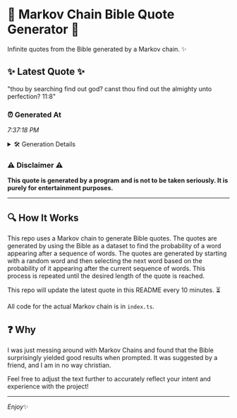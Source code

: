# 📖 Markov Chain Bible Quote Generator 📖

Infinite quotes from the Bible generated by a Markov chain. ✨

## ✨ Latest Quote ✨
"thou by searching find out god? canst thou find out the almighty unto perfection? 11:8"

### ⏰ Generated At
*7:37:18 PM*

<details>
    <summary>🛠️ Generation Details</summary>
    <p>
        <strong>🌱 Seed:</strong> thou<br>
        <strong>🔄 Iterations:</strong> 14<br>
        <strong>📜 Context History:</strong><br>[ thou ]: by<br>[ thou, by ]: searching<br>[ thou, by, searching ]: find<br>[ thou, by, searching, find ]: out<br>[ thou, by, searching, find, out ]: god?<br>[ thou, by, searching, find, out, god? ]: canst<br>[ by, searching, find, out, god?, canst ]: thou<br>[ searching, find, out, god?, canst, thou ]: find<br>[ find, out, god?, canst, thou, find ]: out<br>[ out, god?, canst, thou, find, out ]: the<br>[ god?, canst, thou, find, out, the ]: almighty<br>[ canst, thou, find, out, the, almighty ]: unto<br>[ thou, find, out, the, almighty, unto ]: perfection?<br>[ find, out, the, almighty, unto, perfection? ]: 11:8<br>
    </p>
</details>

### ⚠️ Disclaimer ⚠️
**This quote is generated by a program and is not to be taken seriously. It is purely for entertainment purposes.**

---

## 🔍 How It Works

This repo uses a Markov chain to generate Bible quotes. The quotes are generated by using the Bible as a dataset to find the probability of a word appearing after a sequence of words. The quotes are generated by starting with a random word and then selecting the next word based on the probability of it appearing after the current sequence of words. This process is repeated until the desired length of the quote is reached.

This repo will update the latest quote in this README every 10 minutes. ⏳

All code for the actual Markov chain is in `index.ts`.

## ❓ Why

I was just messing around with Markov Chains and found that the Bible surprisingly yielded good results when prompted. 
It was suggested by a friend, and I am in no way christian.

Feel free to adjust the text further to accurately reflect your intent and experience with the project!

---

*Enjoy*✨
